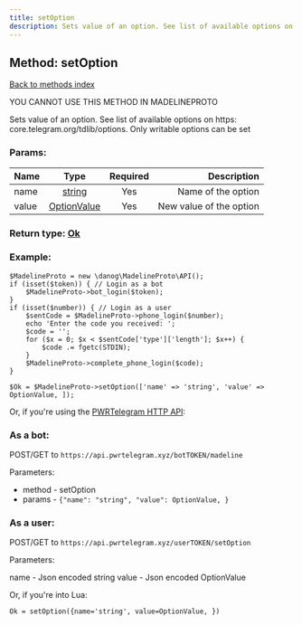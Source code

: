 ```yaml
---
title: setOption
description: Sets value of an option. See list of available options on https: core.telegram.org/tdlib/options. Only writable options can be set
---
```

## Method: setOption  
[Back to methods index](index.md)


YOU CANNOT USE THIS METHOD IN MADELINEPROTO


Sets value of an option. See list of available options on https: core.telegram.org/tdlib/options. Only writable options can be set

### Params:

| Name     |    Type       | Required | Description |
|----------|:-------------:|:--------:|------------:|
|name|[string](../types/string.md) | Yes|Name of the option|
|value|[OptionValue](../types/OptionValue.md) | Yes|New value of the option|


### Return type: [Ok](../types/Ok.md)

### Example:


```
$MadelineProto = new \danog\MadelineProto\API();
if (isset($token)) { // Login as a bot
    $MadelineProto->bot_login($token);
}
if (isset($number)) { // Login as a user
    $sentCode = $MadelineProto->phone_login($number);
    echo 'Enter the code you received: ';
    $code = '';
    for ($x = 0; $x < $sentCode['type']['length']; $x++) {
        $code .= fgetc(STDIN);
    }
    $MadelineProto->complete_phone_login($code);
}

$Ok = $MadelineProto->setOption(['name' => 'string', 'value' => OptionValue, ]);
```

Or, if you're using the [PWRTelegram HTTP API](https://pwrtelegram.xyz):

### As a bot:

POST/GET to `https://api.pwrtelegram.xyz/botTOKEN/madeline`

Parameters:

* method - setOption
* params - `{"name": "string", "value": OptionValue, }`



### As a user:

POST/GET to `https://api.pwrtelegram.xyz/userTOKEN/setOption`

Parameters:

name - Json encoded string
value - Json encoded OptionValue



Or, if you're into Lua:

```
Ok = setOption({name='string', value=OptionValue, })
```

